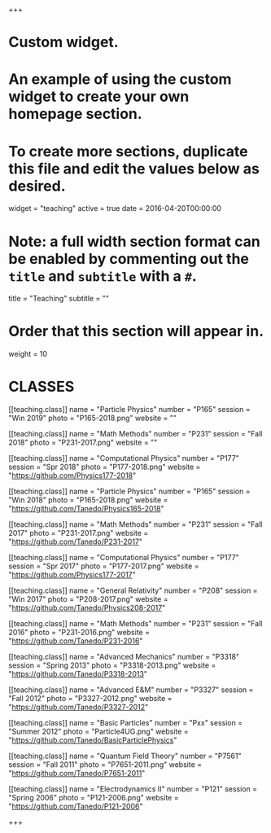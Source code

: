 +++
# Custom widget.
# An example of using the custom widget to create your own homepage section.
# To create more sections, duplicate this file and edit the values below as desired.
widget = "teaching"
active = true
date = 2016-04-20T00:00:00

# Note: a full width section format can be enabled by commenting out the `title` and `subtitle` with a `#`.
title = "Teaching"
subtitle = ""

# Order that this section will appear in.
weight = 10

# CLASSES

[[teaching.class]]
  name = "Particle Physics"
  number = "P165"
  session = "Win 2019"
  photo = "P165-2018.png"
  website = ""

[[teaching.class]]
  name = "Math Methods"
  number = "P231"
  session = "Fall 2018"
  photo = "P231-2017.png"
  website = ""

[[teaching.class]]
  name = "Computational Physics"
  number = "P177"
  session = "Spr 2018"
  photo = "P177-2018.png"
  website = "https://github.com/Physics177-2018"

[[teaching.class]]
  name = "Particle Physics"
  number = "P165"
  session = "Win 2018"
  photo = "P165-2018.png"
  website = "https://github.com/Tanedo/Physics165-2018"

[[teaching.class]]
  name = "Math Methods"
  number = "P231"
  session = "Fall 2017"
  photo = "P231-2017.png"
  website = "https://github.com/Tanedo/P231-2017"

[[teaching.class]]
  name = "Computational Physics"
  number = "P177"
  session = "Spr 2017"
  photo = "P177-2017.png"
  website = "https://github.com/Physics177-2017"

[[teaching.class]]
  name = "General Relativity"
  number = "P208"
  session = "Win 2017"
  photo = "P208-2017.png"
  website = "https://github.com/Tanedo/Physics208-2017"

[[teaching.class]]
  name = "Math Methods"
  number = "P231"
  session = "Fall 2016"
  photo = "P231-2016.png"
  website = "https://github.com/Tanedo/P231-2016"

[[teaching.class]]
  name = "Advanced Mechanics"
  number = "P3318"
  session = "Spring 2013"
  photo = "P3318-2013.png"
  website = "https://github.com/Tanedo/P3318-2013"

[[teaching.class]]
  name = "Advanced E&M"
  number = "P3327"
  session = "Fall 2012"
  photo = "P3327-2012.png"
  website = "https://github.com/Tanedo/P3327-2012"

[[teaching.class]]
  name = "Basic Particles"
  number = "Pxx"
  session = "Summer 2012"
  photo = "Particle4UG.png"
  website = "https://github.com/Tanedo/BasicParticlePhysics"

[[teaching.class]]
  name = "Quantum Field Theory"
  number = "P7561"
  session = "Fall 2011"
  photo = "P7651-2011.png"
  website = "https://github.com/Tanedo/P7651-2011"

[[teaching.class]]
  name = "Electrodynamics II"
  number = "P121"
  session = "Spring 2006"
  photo = "P121-2006.png"
  website = "https://github.com/Tanedo/P121-2006"



+++
